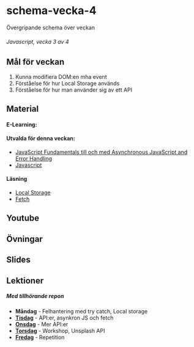 # schema-vecka-4
Övergripande schema över veckan

###### Javascript, vecka 3 av 4

## Mål för veckan
1. Kunna modifiera DOM:en mha event
2. Förståelse för hur Local Storage används
3. Förståelse för hur man använder sig av ett API

## Material
#### E-Learning:
#### Utvalda för denna veckan:
* [JavaScript Fundamentals till och med Asynchronous JavaScript and Error Handling](https://app.pluralsight.com/library/courses/fundamentals-javascript/table-of-contents)
* [Javascript](https://app.pluralsight.com/paths/skill/javascript-2022)
  
#### Läsning
* [Local Storage](https://www.w3schools.com/jsref/prop_win_localstorage.asp)
* [Fetch](https://www.w3schools.com/js/js_api_fetch.asp)
  
## Youtube

## Övningar


## Slides

## Lektioner
##### Med tillhörande repon
* **Måndag** - Felhantering med try catch, Local storage
* **[Tisdag]()** - API:er, asynkron JS och fetch
* **[Onsdag]()** - Mer API:er
* **[Torsdag]()** - Workshop, Unsplash API
* **[Fredag]()** - Repetition
